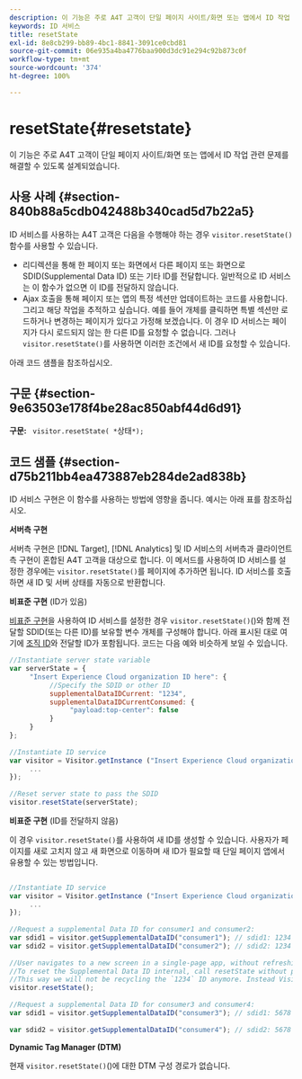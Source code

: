 ```yaml
---
description: 이 기능은 주로 A4T 고객이 단일 페이지 사이트/화면 또는 앱에서 ID 작업 관련 문제를 해결할 수 있도록 설계되었습니다.
keywords: ID 서비스
title: resetState
exl-id: 8e8cb299-bb89-4bc1-8841-3091ce0cbd81
source-git-commit: 06e935a4ba4776baa900d3dc91e294c92b873c0f
workflow-type: tm+mt
source-wordcount: '374'
ht-degree: 100%

---
```


# resetState{#resetstate}

이 기능은 주로 A4T 고객이 단일 페이지 사이트/화면 또는 앱에서 ID 작업 관련 문제를 해결할 수 있도록 설계되었습니다. 

## 사용 사례 {#section-840b88a5cdb042488b340cad5d7b22a5}

ID 서비스를 사용하는 A4T 고객은 다음을 수행해야 하는 경우 `visitor.resetState()` 함수를 사용할 수 있습니다.

* 리디렉션을 통해 한 페이지 또는 화면에서 다른 페이지 또는 화면으로 SDID(Supplemental Data ID) 또는 기타 ID를 전달합니다. 일반적으로 ID 서비스는 이 함수가 없으면 이 ID를 전달하지 않습니다.
* Ajax 호출을 통해 페이지 또는 앱의 특정 섹션만 업데이트하는 코드를 사용합니다. 그리고 해당 작업을 추적하고 싶습니다. 예를 들어 개체를 클릭하면 특별 섹션만 로드하거나 변경하는 페이지가 있다고 가정해 보겠습니다. 이 경우 ID 서비스는 페이지가 다시 로드되지 않는 한 다른 ID를 요청할 수 없습니다. 그러나 `visitor.resetState()`를 사용하면 이러한 조건에서 새 ID를 요청할 수 있습니다.

아래 코드 샘플을 참조하십시오.

## 구문 {#section-9e63503e178f4be28ac850abf44d6d91}

**구문:** ` visitor.resetState( *`상태`*);`

## 코드 샘플 {#section-d75b211bb4ea473887eb284de2ad838b}

ID 서비스 구현은 이 함수를 사용하는 방법에 영향을 줍니다. 예시는 아래 표를 참조하십시오.

**서버측 구현**

서버측 구현은 [!DNL Target], [!DNL Analytics] 및 ID 서비스의 서버측과 클라이언트측 구현이 혼합된 A4T 고객을 대상으로 합니다. 이 메서드를 사용하여 ID 서비스를 설정한 경우에는 `visitor.resetState()`를 페이지에 추가하면 됩니다. ID 서비스를 호출하면 새 ID 및 서버 상태를 자동으로 반환합니다.

**비표준 구현** (ID가 있음)

[비표준 구현](../../implementation-guides/implementation-guides.md#section-2c4f2db1f9704315a7cccab6d2e07113)을 사용하여 ID 서비스를 설정한 경우 `visitor.resetState()`()와 함께 전달할 SDID(또는 다른 ID)를 보유할 변수 개체를 구성해야 합니다. 아래 표시된 대로 여기에 [조직 ID](../../reference/requirements.md#section-a02f537129a64ffbb690d5738d360c26)와 전달할 ID가 포함됩니다. 코드는 다음 예와 비슷하게 보일 수 있습니다.

```js
//Instantiate server state variable 
var serverState = { 
     "Insert Experience Cloud organization ID here": { 
          //Specify the SDID or other ID 
          supplementalDataIDCurrent: "1234", 
          supplementalDataIDCurrentConsumed: { 
               "payload:top-center": false 
          } 
     } 
}; 
 
//Instantiate ID service 
var visitor = Visitor.getInstance ("Insert Experience Cloud organization ID here", { 
     ... 
}); 
 
//Reset server state to pass the SDID 
visitor.resetState(serverState);
```

**비표준 구현** (ID를 전달하지 않음)

이 경우 `visitor.resetState()`를 사용하여 새 ID를 생성할 수 있습니다. 사용자가 페이지를 새로 고치지 않고 새 화면으로 이동하며 새 ID가 필요할 때 단일 페이지 앱에서 유용할 수 있는 방법입니다.

```js
 
//Instantiate ID service 
var visitor = Visitor.getInstance ("Insert Experience Cloud organization ID here", { 
     ... 
}); 
 
//Request a supplemental Data ID for consumer1 and consumer2: 
var sdid1 = visitor.getSupplementalDataID("consumer1"); // sdid1: 1234 
var sdid2 = visitor.getSupplementalDataID("consumer2"); // sdid2: 1234 
 
//User navigates to a new screen in a single-page app, without refreshing the page. 
//To reset the Supplemental Data ID internal, call resetState without passing any parameters. 
//This way we will not be recycling the `1234` ID anymore. Instead Visitor will generate a new supplemental Data ID going forward. 
visitor.resetState(); 
 
//Request a supplemental Data ID for consumer3 and consumer4: 
var sdid1 = visitor.getSupplementalDataID("consumer3"); // sdid1: 5678 
 
var sdid2 = visitor.getSupplementalDataID("consumer4"); // sdid2: 5678
```

**Dynamic Tag Manager (DTM)**

현재 `visitor.resetState()`()에 대한 DTM 구성 경로가 없습니다.
